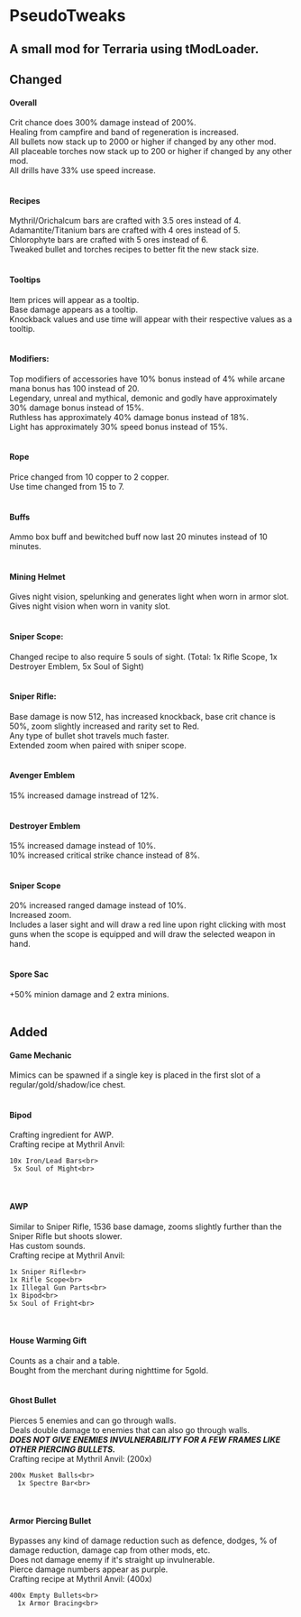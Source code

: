 # PseudoTweaks<br>
## A small mod for Terraria using tModLoader.<br>

## Changed<br>

#### Overall<br>
Crit chance does 300% damage instead of 200%.<br>
Healing from campfire and band of regeneration is increased.<br>
All bullets now stack up to 2000 or higher if changed by any other mod.<br>
All placeable torches now stack up to 200 or higher if changed by any other mod.<br>
All drills have 33% use speed increase.<br>
<br>

#### Recipes<br>
Mythril/Orichalcum bars are crafted with 3.5 ores instead of 4.<br>
Adamantite/Titanium bars are crafted with 4 ores instead of 5.<br>
Chlorophyte bars are crafted with 5 ores instead of 6.<br>
Tweaked bullet and torches recipes to better fit the new stack size.<br>
<br>

#### Tooltips<br>
Item prices will appear as a tooltip.<br>
Base damage appears as a tooltip.<br>
Knockback values and use time will appear with their respective values as a tooltip.<br>
<br>

#### Modifiers:<br>
Top modifiers of accessories have 10% bonus instead of 4% while arcane mana bonus has 100 instead of 20.<br>
Legendary, unreal and mythical, demonic and godly have approximately 30% damage bonus instead of 15%.<br>
Ruthless has approximately 40% damage bonus instead of 18%.<br>
Light has approximately 30% speed bonus instead of 15%.<br>
<br>

#### Rope<br>
Price changed from 10 copper to 2 copper.<br>
Use time changed from 15 to 7.<br>
<br>

#### Buffs<br>
Ammo box buff and bewitched buff now last 20 minutes instead of 10 minutes.<br>
<br>

#### Mining Helmet<br>
Gives night vision, spelunking and generates light when worn in armor slot.<br>
Gives night vision when worn in vanity slot.<br>
<br>

#### Sniper Scope:<br>
Changed recipe to also require 5 souls of sight. (Total: 1x Rifle Scope, 1x Destroyer Emblem, 5x Soul of Sight)<br>
<br>

#### Sniper Rifle:
Base damage is now 512, has increased knockback, base crit chance is 50%, zoom slightly increased and rarity set to Red.<br>
Any type of bullet shot travels much faster.<br>
Extended zoom when paired with sniper scope.<br>
<br>

#### Avenger Emblem<br>
15% increased damage instread of 12%.<br>
<br>

#### Destroyer Emblem<br>
15% increased damage instead of 10%.<br>
10% increased critical strike chance instead of 8%.<br>
<br>

#### Sniper Scope<br>
20% increased ranged damage instead of 10%.<br>
Increased zoom.<br>
Includes a laser sight and will draw a red line upon right clicking with most guns when the scope is equipped and will draw the selected weapon in hand.<br>
<br>

#### Spore Sac<br>
+50% minion damage and 2 extra minions.<br>
<br>

## Added<br>

#### Game Mechanic<br>
Mimics can be spawned if a single key is placed in the first slot of a regular/gold/shadow/ice chest.<br>
<br>

#### Bipod<br>
Crafting ingredient for AWP.<br>
Crafting recipe at Mythril Anvil:<br>
```
10x Iron/Lead Bars<br>
 5x Soul of Might<br>
```
<br>

#### AWP<br>
Similar to Sniper Rifle, 1536 base damage, zooms slightly further than the Sniper Rifle but shoots slower.<br>
Has custom sounds.<br>
Crafting recipe at Mythril Anvil:<br>
```
1x Sniper Rifle<br>
1x Rifle Scope<br>
1x Illegal Gun Parts<br>
1x Bipod<br>
5x Soul of Fright<br>
```
<br>

#### House Warming Gift<br>
Counts as a chair and a table.<br>
Bought from the merchant during nighttime for 5gold.<br>
<br>

#### Ghost Bullet<br>
Pierces 5 enemies and can go through walls.<br>
Deals double damage to enemies that can also go through walls.<br>
**_DOES NOT GIVE ENEMIES INVULNERABILITY FOR A FEW FRAMES LIKE OTHER PIERCING BULLETS._**<br>
Crafting recipe at Mythril Anvil: (200x)<br>
```
200x Musket Balls<br>
  1x Spectre Bar<br>
```
<br>

#### Armor Piercing Bullet
Bypasses any kind of damage reduction such as defence, dodges, % of damage reduction, damage cap from other mods, etc.<br>
Does not damage enemy if it's straight up invulnerable.<br>
Pierce damage numbers appear as purple.<br>
Crafting recipe at Mythril Anvil: (400x)<br>
```
400x Empty Bullets<br>
  1x Armor Bracing<br>
```
